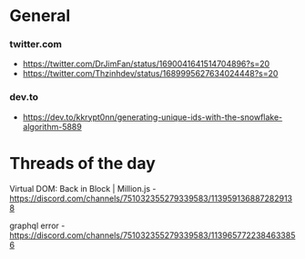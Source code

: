 # General

### twitter.com
- <https://twitter.com/DrJimFan/status/1690041641514704896?s=20>
- <https://twitter.com/Thzinhdev/status/1689995627634024448?s=20>

### dev.to
- <https://dev.to/kkrypt0nn/generating-unique-ids-with-the-snowflake-algorithm-5889>

# Threads of the day

Virtual DOM: Back in Block | Million.js - https://discord.com/channels/751032355279339583/1139591368872829138


graphql error - https://discord.com/channels/751032355279339583/1139657722384633856

